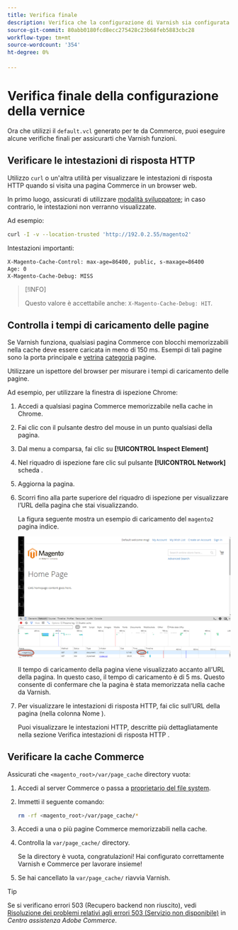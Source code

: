 ```yaml
---
title: Verifica finale
description: Verifica che la configurazione di Varnish sia configurata correttamente per funzionare con l’applicazione Adobe Commerce.
source-git-commit: 80abb0180fcd8ecc275428c23b68feb5883cbc28
workflow-type: tm+mt
source-wordcount: '354'
ht-degree: 0%

---
```



# Verifica finale della configurazione della vernice

Ora che utilizzi il `default.vcl` generato per te da Commerce, puoi eseguire alcune verifiche finali per assicurarti che Varnish funzioni.

## Verificare le intestazioni di risposta HTTP

Utilizzo `curl` o un&#39;altra utilità per visualizzare le intestazioni di risposta HTTP quando si visita una pagina Commerce in un browser web.

In primo luogo, assicurati di utilizzare [modalità sviluppatore](../cli/set-mode.md#change-to-developer-mode); in caso contrario, le intestazioni non verranno visualizzate.

Ad esempio:

```bash
curl -I -v --location-trusted 'http://192.0.2.55/magento2'
```

Intestazioni importanti:

```terminal
X-Magento-Cache-Control: max-age=86400, public, s-maxage=86400
Age: 0
X-Magento-Cache-Debug: MISS
```

>[!INFO]
>
>Questo valore è accettabile anche: `X-Magento-Cache-Debug: HIT`.

## Controlla i tempi di caricamento delle pagine

Se Varnish funziona, qualsiasi pagina Commerce con blocchi memorizzabili nella cache deve essere caricata in meno di 150 ms. Esempi di tali pagine sono la porta principale e [vetrina](https://glossary.magento.com/storefront) [categoria](https://glossary.magento.com/category) pagine.

Utilizzare un ispettore del browser per misurare i tempi di caricamento delle pagine.

Ad esempio, per utilizzare la finestra di ispezione Chrome:

1. Accedi a qualsiasi pagina Commerce memorizzabile nella cache in Chrome.
1. Fai clic con il pulsante destro del mouse in un punto qualsiasi della pagina.
1. Dal menu a comparsa, fai clic su **[!UICONTROL Inspect Element]**
1. Nel riquadro di ispezione fare clic sul pulsante **[!UICONTROL Network]** scheda .
1. Aggiorna la pagina.
1. Scorri fino alla parte superiore del riquadro di ispezione per visualizzare l’URL della pagina che stai visualizzando.

   La figura seguente mostra un esempio di caricamento del `magento2` pagina indice.

   ![Fai clic sulla pagina che stai visualizzando](../../assets/configuration/varnish-inspector.png)

   Il tempo di caricamento della pagina viene visualizzato accanto all’URL della pagina. In questo caso, il tempo di caricamento è di 5 ms. Questo consente di confermare che la pagina è stata memorizzata nella cache da Varnish.

1. Per visualizzare le intestazioni di risposta HTTP, fai clic sull’URL della pagina (nella colonna Nome ).

   Puoi visualizzare le intestazioni HTTP, descritte più dettagliatamente nella sezione Verifica intestazioni di risposta HTTP .

## Verificare la cache Commerce

Assicurati che `<magento_root>/var/page_cache` directory vuota:

1. Accedi al server Commerce o passa a [proprietario del file system](https://glossary.magento.com/magento-file-system-owner).
1. Immetti il seguente comando:

   ```bash
   rm -rf <magento_root>/var/page_cache/*
   ```

1. Accedi a una o più pagine Commerce memorizzabili nella cache.
1. Controlla la `var/page_cache/` directory.

   Se la directory è vuota, congratulazioni! Hai configurato correttamente Varnish e Commerce per lavorare insieme!

1. Se hai cancellato la `var/page_cache/` riavvia Varnish.

>[!TIP]
>
>Se si verificano errori 503 (Recupero backend non riuscito), vedi [Risoluzione dei problemi relativi agli errori 503 (Servizio non disponibile)](https://support.magento.com/hc/en-us/articles/360034631211) in _Centro assistenza Adobe Commerce_.
